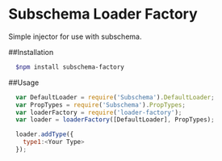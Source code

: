 Subschema Loader Factory
===
Simple injector for use with subschema.

##Installation
```sh
  $npm install subschema-factory
```

##Usage
```js
  var DefaultLoader = require('Subschema').DefaultLoader;
  var PropTypes = require('Subschema').PropTypes;
  var loaderFactory = require('loader-factory');
  var loader = loaderFactory([DefaultLoader], PropTypes);

  loader.addType({
    type1:<Your Type>
  });
  
```